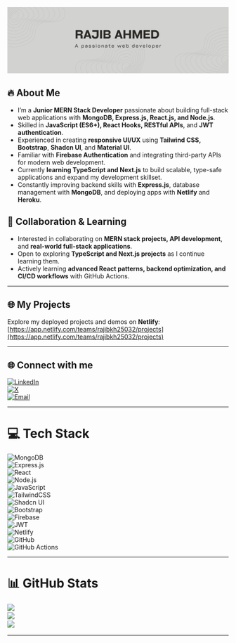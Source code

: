 ![logo](https://github.com/Rajib-Ahmed32/Rajib-Ahmed32/blob/main/rajib-github-cover.png)

## 🔥 About Me  
- I’m a **Junior MERN Stack Developer** passionate about building full-stack web applications with **MongoDB, Express.js, React.js, and Node.js**.  
- Skilled in **JavaScript (ES6+), React Hooks, RESTful APIs**, and **JWT authentication**.  
- Experienced in creating **responsive UI/UX** using **Tailwind CSS, Bootstrap**, **Shadcn UI**, and **Material UI**.  
- Familiar with **Firebase Authentication** and integrating third-party APIs for modern web development.  
- Currently **learning TypeScript and Next.js** to build scalable, type-safe applications and expand my development skillset.  
- Constantly improving backend skills with **Express.js**, database management with **MongoDB**, and deploying apps with **Netlify** and **Heroku**.  

## 🤝 Collaboration & Learning  
- Interested in collaborating on **MERN stack projects, API development**, and **real-world full-stack applications**.  
- Open to exploring **TypeScript and Next.js projects** as I continue learning them.  
- Actively learning **advanced React patterns, backend optimization, and CI/CD workflows** with GitHub Actions.  

---

## 🌐 My Projects  
Explore my deployed projects and demos on **Netlify**:  
[https://app.netlify.com/teams/rajibkh25032/projects](https://app.netlify.com/teams/rajibkh25032/projects)

---

## 🌐 Connect with me  
[![LinkedIn](https://img.shields.io/badge/LinkedIn-%230077B5.svg?logo=linkedin&logoColor=white)](https://www.linkedin.com/in/rajib-ahmed-15997626a/)  
[![X](https://img.shields.io/badge/X-black.svg?logo=X&logoColor=white)](https://x.com/rajibahmed25032?t=E6aGTideV_wqSXsmap98YQ&s=09)  
[![Email](https://img.shields.io/badge/Email-D14836?logo=gmail&logoColor=white)](mailto:devrajibahmed@gmail.com)

---

# 💻 Tech Stack

![MongoDB](https://img.shields.io/badge/mongodb-%234ea94b.svg?style=for-the-badge&logo=mongodb&logoColor=white)  
![Express.js](https://img.shields.io/badge/express.js-%23404d59.svg?style=for-the-badge&logo=express&logoColor=white)  
![React](https://img.shields.io/badge/react-%2320232a.svg?style=for-the-badge&logo=react&logoColor=%2361DAFB)  
![Node.js](https://img.shields.io/badge/node.js-6DA55F.svg?style=for-the-badge&logo=node.js&logoColor=white)  
![JavaScript](https://img.shields.io/badge/javascript-%23323330.svg?style=for-the-badge&logo=javascript&logoColor=%23F7DF1E)  
![TailwindCSS](https://img.shields.io/badge/tailwindcss-%2338B2AC.svg?style=for-the-badge&logo=tailwind-css&logoColor=white)  
![Shadcn UI](https://img.shields.io/badge/shadcn_ui-%235A0EF8.svg?style=for-the-badge&logo=shadcn&logoColor=white)  
![Bootstrap](https://img.shields.io/badge/bootstrap-%238511FA.svg?style=for-the-badge&logo=bootstrap&logoColor=white)  
![Firebase](https://img.shields.io/badge/firebase-%23039BE5.svg?style=for-the-badge&logo=firebase)  
![JWT](https://img.shields.io/badge/JWT-black.svg?style=for-the-badge&logo=json-web-tokens&logoColor=white)  
![Netlify](https://img.shields.io/badge/netlify-%23000000.svg?style=for-the-badge&logo=netlify&logoColor=#00C7B7)  
![GitHub](https://img.shields.io/badge/github-%23121011.svg?style=for-the-badge&logo=github&logoColor=white)  
![GitHub Actions](https://img.shields.io/badge/github%20actions-%232671E5.svg?style=for-the-badge&logo=githubactions&logoColor=white)

---

# 📊 GitHub Stats  
![](https://github-readme-stats.vercel.app/api?username=Rajib-Ahmed32&theme=swift&hide_border=false&include_all_commits=true&count_private=false)  
![](https://nirzak-streak-stats.vercel.app/?user=Rajib-Ahmed32&theme=swift&hide_border=false)  
![](https://github-readme-stats.vercel.app/api/top-langs/?username=Rajib-Ahmed32&theme=swift&hide_border=false&include_all_commits=true&count_private=false&layout=compact)

---

<!-- Proudly created with GPRM ( https://gprm.itsvg.in ) -->
